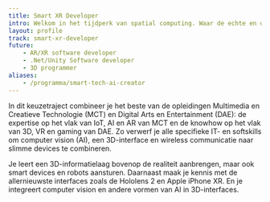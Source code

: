 ```yaml
---
title: Smart XR Developer
intro: Welkom in het tijdperk van spatial computing. Waar de echte en de virtuele versmelten tot een rijkere en betere ervaring voor iedereen. Als eerste profiel in Vlaanderen word je klaargestoomd voor het tijdperk waarin innovatieve Extended Reality interfaces on-the-job-training, medische interventies en mobiliteit naar een ander niveau zullen brengen.
layout: profile
track: smart-xr-developer
future:
    - AR/XR software developer
    - .Net/Unity Software developer
    - 3D programmer
aliases:
    - /programma/smart-tech-ai-creator
---
```


In dit keuzetraject combineer je het beste van de opleidingen Multimedia en Creatieve Technologie (MCT) en Digital Arts en Entertainment (DAE): de expertise op het vlak van IoT, AI en AR van MCT en de knowhow op het vlak van 3D, VR en gaming van DAE. Zo verwerf je alle specifieke IT- en softskills om computer vision (AI), een 3D-interface en wireless communicatie naar slimme devices te combineren.

Je leert een 3D-informatielaag bovenop de realiteit aanbrengen, maar ook smart devices en robots aansturen. Daarnaast maak je kennis met de allernieuwste interfaces zoals de Hololens 2 en Apple iPhone XR. En je integreert computer vision en andere vormen van AI in 3D-interfaces.
